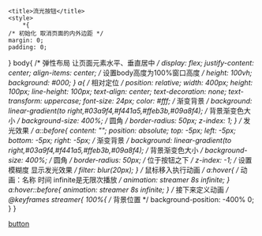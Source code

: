 <!DOCTYPE html>
<html>

<head>
    <meta http-equiv="content-type" content="text/html; charset=utf-8">
    <meta name="viewport" content="width=device-width,initial-scale=1,maximum-scale=1,user-scalable=no">

    <title>流光按钮</title>
    <style>
        *{
    /* 初始化 取消页面的内外边距 */
    margin: 0;
    padding: 0;
}
body{
    /* 弹性布局 让页面元素水平、垂直居中 */
    display: flex;
    justify-content: center;
    align-items: center;
    /* 设置body高度为100%窗口高度 */
    height: 100vh;
    background: #000;
}
a{
    /* 相对定位 */
    position: relative;
    width: 400px;
    height: 100px;
    line-height: 100px;
    text-align: center;
    text-decoration: none;
    text-transform: uppercase;
    font-size: 24px;
    color: #fff;
    /* 渐变背景 */
    background: linear-gradient(to right,#03a9f4,#f441a5,#ffeb3b,#09a8f4);
    /* 背景渐变色大小 */
    background-size: 400%;
    /* 圆角 */
    border-radius: 50px;
    z-index: 1;
}
/* 发光效果 */
a::before{
    content: "";
    position: absolute;
    top: -5px;
    left: -5px;
    bottom: -5px;
    right: -5px;
    /* 渐变背景 */
    background: linear-gradient(to right,#03a9f4,#f441a5,#ffeb3b,#09a8f4);
    /* 背景渐变色大小 */
    background-size: 400%;
    /* 圆角 */
    border-radius: 50px;
    /* 位于按钮之下 */
    z-index: -1;
    /* 设置模糊度 显示发光效果 */
    filter: blur(20px);
}
/* 鼠标移入执行动画 */
a:hover{
    /* 动画：名称 时间 infinite是无限次播放 */
    animation: streamer 8s infinite;
}
a:hover::before{
    animation: streamer 8s infinite;
}
/* 接下来定义动画 */
@keyframes streamer{
    100%{
        /* 背景位置 */
        background-position: -400% 0;
    }
}
    </style>
</head>

<body>
    <a href="主页/autumn-leaves的主页面.html">button</a>
</body>

</html>
